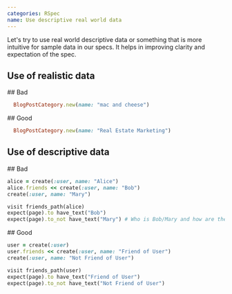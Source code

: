 ```yaml
---
categories: RSpec
name: Use descriptive real world data
---
```


Let's try to use real world descriptive data or something that is more intuitive for sample data in our specs.
It helps in improving clarity and expectation of the spec.

## Use of realistic data

## Bad

````ruby
  BlogPostCategory.new(name: "mac and cheese")
````

## Good

````ruby
  BlogPostCategory.new(name: "Real Estate Marketing")
````

## Use of descriptive data

## Bad

````ruby
alice = create(:user, name: "Alice")
alice.friends << create(:user, name: "Bob")
create(:user, name: "Mary")

visit friends_path(alice)
expect(page).to have_text("Bob")
expect(page).to_not have_text("Mary") # Who is Bob/Mary and how are they related again?
````

## Good

````ruby
user = create(:user)
user.friends << create(:user, name: "Friend of User")
create(:user, name: "Not Friend of User")

visit friends_path(user)
expect(page).to have_text("Friend of User")
expect(page).to_not have_text("Not Friend of User")
````

